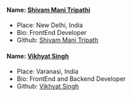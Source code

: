 #### Name: [Shivam Mani Tripathi](https://github.com/geekcodershivam)
- Place: New Delhi, India
- Bio: FrontEnd Developer
- Github: [Shivam Mani Tripath](https://github.com/geekcodershivam)

#### Name: [Vikhyat Singh](https://github.com/vikhyatsing123)
- Place: Varanasi, India
- Bio: FrontEnd and Backend Developer
- Github: [Vikhyat Singh](https://github.com/vikhyatsingh123)
